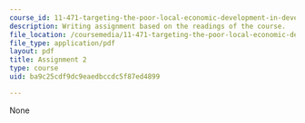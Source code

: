 ```yaml
---
course_id: 11-471-targeting-the-poor-local-economic-development-in-developing-countries-spring-2010
description: Writing assignment based on the readings of the course.
file_location: /coursemedia/11-471-targeting-the-poor-local-economic-development-in-developing-countries-spring-2010/ba9c25cdf9dc9eaedbccdc5f87ed4899_MIT11_471S10_Assignment2.pdf
file_type: application/pdf
layout: pdf
title: Assignment 2
type: course
uid: ba9c25cdf9dc9eaedbccdc5f87ed4899

---
```

None